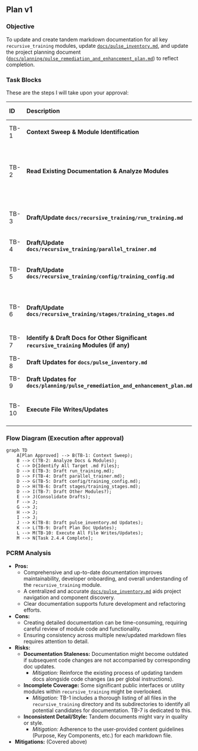 ## Plan v1

### Objective
To update and create tandem markdown documentation for all key `recursive_training` modules, update [`docs/pulse_inventory.md`](docs/pulse_inventory.md:0), and update the project planning document ([`docs/planning/pulse_remediation_and_enhancement_plan.md`](docs/planning/pulse_remediation_and_enhancement_plan.md:0)) to reflect completion.

### Task Blocks
These are the steps I will take upon your approval:

| ID    | Description                                                                                                                                  | Owner Mode | Deliverable                                                                                                                                                                 | Acceptance Test                                                                                                                                                                                             |
| :---- | :------------------------------------------------------------------------------------------------------------------------------------------- | :--------- | :-------------------------------------------------------------------------------------------------------------------------------------------------------------------------- | :---------------------------------------------------------------------------------------------------------------------------------------------------------------------------------------------------------- |
| TB-1  | **Context Sweep & Module Identification**                                                                                                      | Architect  | List of existing tandem docs in `docs/recursive_training/`, content of [`docs/pulse_inventory.md`](docs/pulse_inventory.md:0), list of all `.py` files in `recursive_training` and its subdirectories. | Files listed using `list_files`, inventory content retrieved using `read_file`.                                                                                                                             |
| TB-2  | **Read Existing Documentation & Analyze Modules**                                                                                              | Architect  | Understanding of current documentation state and a definitive list of Python modules in `recursive_training` requiring tandem docs.                                           | Key information from existing docs noted. List of target `.md` files confirmed (e.g., `run_training.md`, `parallel_trainer.md`, `config/training_config.md`, `stages/training_stages.md`, and any others). |
| TB-3  | **Draft/Update `docs/recursive_training/run_training.md`**                                                                                     | Architect  | Content for [`docs/recursive_training/run_training.md`](docs/recursive_training/run_training.md:0) drafted based on module code, docstrings, and examples.                               | Markdown content ready for `write_to_file`, adhering to specified content structure (Purpose, Key Components, Workflow, Usage, Relationships).                                                              |
| TB-4  | **Draft/Update `docs/recursive_training/parallel_trainer.md`**                                                                                 | Architect  | Content for [`docs/recursive_training/parallel_trainer.md`](docs/recursive_training/parallel_trainer.md:0) drafted.                                                                       | Markdown content ready for `write_to_file`.                                                                                                                                                                 |
| TB-5  | **Draft/Update `docs/recursive_training/config/training_config.md`**                                                                           | Architect  | Content for [`docs/recursive_training/config/training_config.md`](docs/recursive_training/config/training_config.md:0) drafted.                                                              | Markdown content ready for `write_to_file`, including Configuration details. Directory `docs/recursive_training/config/` will be created if not present.                                                  |
| TB-6  | **Draft/Update `docs/recursive_training/stages/training_stages.md`**                                                                           | Architect  | Content for [`docs/recursive_training/stages/training_stages.md`](docs/recursive_training/stages/training_stages.md:0) drafted.                                                              | Markdown content ready for `write_to_file`, including Workflow details. Directory `docs/recursive_training/stages/` will be created if not present.                                                       |
| TB-7  | **Identify & Draft Docs for Other Significant `recursive_training` Modules (if any)**                                                          | Architect  | Analysis of other modules in `recursive_training` (e.g., utils) and draft documentation if they meet criteria for tandem docs.                                                 | Decision made on other modules; additional tandem docs drafted if necessary.                                                                                                                                |
| TB-8  | **Draft Updates for `docs/pulse_inventory.md`**                                                                                                | Architect  | Changes for [`docs/pulse_inventory.md`](docs/pulse_inventory.md:0) drafted to reflect new/updated `recursive_training` documentation.                                               | Diff content ready for `apply_diff` or full content for `write_to_file`.                                                                                                                                    |
| TB-9  | **Draft Updates for `docs/planning/pulse_remediation_and_enhancement_plan.md`**                                                                | Architect  | Changes for [`docs/planning/pulse_remediation_and_enhancement_plan.md`](docs/planning/pulse_remediation_and_enhancement_plan.md:0) drafted to mark Task 2.4.4 complete.             | Diff content ready for `apply_diff`.                                                                                                                                                                        |
| TB-10 | **Execute File Writes/Updates**                                                                                                                | Architect  | All drafted markdown files, inventory, and planning document updates are written to the filesystem.                                                                         | `write_to_file` and/or `apply_diff` tool calls made for all drafted content. User confirms success of writes.                                                                                               |

### Flow Diagram (Execution after approval)
```mermaid
graph TD
    A[Plan Approved] --> B(TB-1: Context Sweep);
    B --> C(TB-2: Analyze Docs & Modules);
    C --> D{Identify All Target .md Files};
    D --> E(TB-3: Draft run_training.md);
    D --> F(TB-4: Draft parallel_trainer.md);
    D --> G(TB-5: Draft config/training_config.md);
    D --> H(TB-6: Draft stages/training_stages.md);
    D --> I(TB-7: Draft Other Modules?);
    E --> J(Consolidate Drafts);
    F --> J;
    G --> J;
    H --> J;
    I --> J;
    J --> K(TB-8: Draft pulse_inventory.md Updates);
    K --> L(TB-9: Draft Plan Doc Updates);
    L --> M(TB-10: Execute All File Writes/Updates);
    M --> N[Task 2.4.4 Complete];
```

### PCRM Analysis
*   **Pros:**
    *   Comprehensive and up-to-date documentation improves maintainability, developer onboarding, and overall understanding of the `recursive_training` module.
    *   A centralized and accurate [`docs/pulse_inventory.md`](docs/pulse_inventory.md:0) aids project navigation and component discovery.
    *   Clear documentation supports future development and refactoring efforts.
*   **Cons:**
    *   Creating detailed documentation can be time-consuming, requiring careful review of module code and functionality.
    *   Ensuring consistency across multiple new/updated markdown files requires attention to detail.
*   **Risks:**
    *   **Documentation Staleness:** Documentation might become outdated if subsequent code changes are not accompanied by corresponding doc updates.
        *   *Mitigation:* Reinforce the existing process of updating tandem docs alongside code changes (as per global instructions).
    *   **Incomplete Coverage:** Some significant public interfaces or utility modules within `recursive_training` might be overlooked.
        *   *Mitigation:* TB-1 includes a thorough listing of all files in the `recursive_training` directory and its subdirectories to identify all potential candidates for documentation. TB-7 is dedicated to this.
    *   **Inconsistent Detail/Style:** Tandem documents might vary in quality or style.
        *   *Mitigation:* Adherence to the user-provided content guidelines (Purpose, Key Components, etc.) for each markdown file.
*   **Mitigations:** (Covered above)
